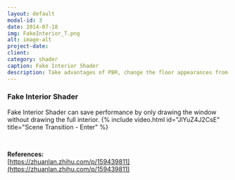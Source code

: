 ```yaml
---
layout: default
modal-id: 3
date: 2014-07-18
img: FakeInterior_T.png
alt: image-alt
project-date: 
client: 
category: shader
caption: Fake Interior Shader
description: Take advantages of PBR, change the floor appearances from dry to wet, to water puddle with ripples.
---
```

### Fake Interior Shader
Fake Interior Shader can save performance by only drawing the window without drawing the full interior. 
{% include video.html id="JlYuZ4J2CsE" title="Scene Transition - Enter" %}

&nbsp;

**References:**  
[https://zhuanlan.zhihu.com/p/159439811](https://zhuanlan.zhihu.com/p/159439811)

